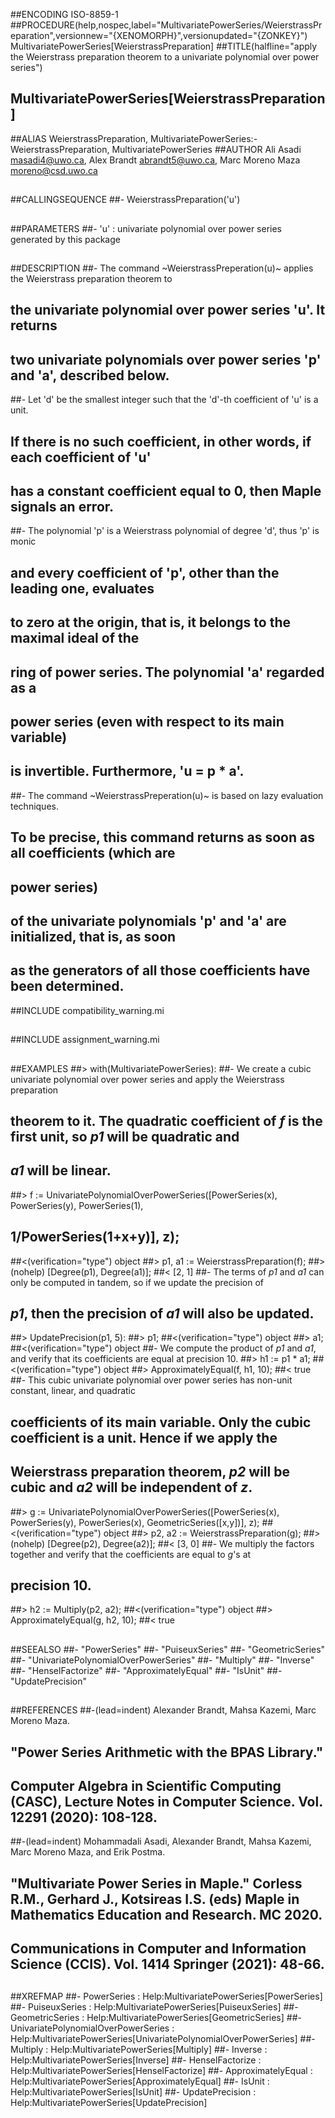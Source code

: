 ##ENCODING ISO-8859-1
##PROCEDURE(help,nospec,label="MultivariatePowerSeries/WeierstrassPreparation",versionnew="{XENOMORPH}",versionupdated="{ZONKEY}") MultivariatePowerSeries[WeierstrassPreparation]
##TITLE(halfline="apply the Weierstrass preparation theorem to a univariate polynomial over power series")
##    MultivariatePowerSeries[WeierstrassPreparation]
##ALIAS WeierstrassPreparation, MultivariatePowerSeries:-WeierstrassPreparation, MultivariatePowerSeries
##AUTHOR Ali Asadi masadi4@uwo.ca, Alex Brandt abrandt5@uwo.ca, Marc Moreno Maza moreno@csd.uwo.ca
##
##CALLINGSEQUENCE
##- WeierstrassPreparation('u')
##
##PARAMETERS
##- 'u' : univariate polynomial over power series generated by this package
##
##DESCRIPTION
##- The command ~WeierstrassPreperation(u)~ applies the Weierstrass preparation theorem to
##  the univariate polynomial over power series 'u'. It returns 
##  two univariate polynomials over power series 'p' and 'a', described below.
##- Let 'd' be the smallest integer such that the 'd'-th coefficient of 'u' is a unit.
##  If there is no such coefficient, in other words, if each coefficient of 'u'
##  has a constant coefficient equal to 0, then Maple signals an error.
##- The polynomial 'p' is a Weierstrass polynomial of degree 'd', thus 'p' is monic
##   and every coefficient of 'p', other than the leading one, evaluates
##   to zero at the origin, that is, it belongs to the maximal ideal of the
##   ring of power series. The polynomial 'a' regarded as a
##   power series (even with respect to its main variable)
##   is invertible.  Furthermore, 'u = p * a'.
##- The command ~WeierstrassPreperation(u)~ is based on lazy evaluation techniques.
##  To be precise, this command returns as soon as all coefficients (which are
##  power series) 
##  of the univariate polynomials 'p' and 'a' are initialized, that is, as soon
##  as the generators of all those coefficients have been determined.
##INCLUDE compatibility_warning.mi
##
##INCLUDE assignment_warning.mi
##
##EXAMPLES
##> with(MultivariatePowerSeries):
##- We create a cubic univariate polynomial over power series and apply the Weierstrass preparation
##  theorem to it. The quadratic coefficient of _f_ is the first unit, so _p1_ will be quadratic and
##  _a1_ will be linear.
##> f := UnivariatePolynomialOverPowerSeries([PowerSeries(x), PowerSeries(y), PowerSeries(1),
##  1/PowerSeries(1+x+y)], z);
##<(verification="type") object
##> p1, a1 := WeierstrassPreparation(f);
##>(nohelp) [Degree(p1), Degree(a1)];
##< [2, 1]
##- The terms of _p1_ and _a1_ can only be computed in tandem, so if we update the precision of
##  _p1_, then the precision of _a1_ will also be updated.
##> UpdatePrecision(p1, 5):
##> p1;
##<(verification="type") object
##> a1;
##<(verification="type") object
##- We compute the product of _p1_ and _a1_, and verify that its coefficients are equal at precision 10.
##> h1 := p1 * a1;
##<(verification="type") object
##> ApproximatelyEqual(f, h1, 10);
##< true
##- This cubic univariate polynomial over power series has non-unit constant, linear, and quadratic
##  coefficients of its main variable. Only the cubic coefficient is a unit. Hence if we apply the
##  Weierstrass preparation theorem, _p2_ will be cubic and _a2_ will be independent of _z_.
##> g := UnivariatePolynomialOverPowerSeries([PowerSeries(x), PowerSeries(y), PowerSeries(x), GeometricSeries([x,y])], z);
##<(verification="type") object
##> p2, a2 := WeierstrassPreparation(g);
##>(nohelp) [Degree(p2), Degree(a2)];
##< [3, 0]
##- We multiply the factors together and verify that the coefficients are equal to _g_'s at
##  precision 10.
##> h2 := Multiply(p2, a2);
##<(verification="type") object
##> ApproximatelyEqual(g, h2, 10);
##< true
##
##SEEALSO
##- "PowerSeries"
##- "PuiseuxSeries"
##- "GeometricSeries"
##- "UnivariatePolynomialOverPowerSeries"
##- "Multiply"
##- "Inverse"
##- "HenselFactorize"
##- "ApproximatelyEqual"
##- "IsUnit"
##- "UpdatePrecision"
##
##REFERENCES
##-(lead=indent) Alexander Brandt, Mahsa Kazemi, Marc Moreno Maza.
##  \"Power Series Arithmetic with the BPAS Library.\"
##  **Computer Algebra in Scientific Computing (CASC)**, **Lecture Notes in Computer Science**. Vol. **12291** (2020): 108-128.
##-(lead=indent) Mohammadali Asadi, Alexander Brandt, Mahsa Kazemi, Marc Moreno Maza, and Erik Postma. 
## \"Multivariate Power Series in Maple.\" Corless R.M., Gerhard J., Kotsireas I.S. (eds) **Maple in Mathematics Education and Research. MC 2020.**
## **Communications in Computer and Information Science (CCIS)**. Vol. **1414** Springer (2021): 48-66.
##
##XREFMAP
##- PowerSeries : Help:MultivariatePowerSeries[PowerSeries]
##- PuiseuxSeries : Help:MultivariatePowerSeries[PuiseuxSeries]
##- GeometricSeries : Help:MultivariatePowerSeries[GeometricSeries]
##- UnivariatePolynomialOverPowerSeries : Help:MultivariatePowerSeries[UnivariatePolynomialOverPowerSeries]
##- Multiply : Help:MultivariatePowerSeries[Multiply]
##- Inverse : Help:MultivariatePowerSeries[Inverse]
##- HenselFactorize : Help:MultivariatePowerSeries[HenselFactorize]
##- ApproximatelyEqual : Help:MultivariatePowerSeries[ApproximatelyEqual]
##- IsUnit : Help:MultivariatePowerSeries[IsUnit]
##- UpdatePrecision : Help:MultivariatePowerSeries[UpdatePrecision]
